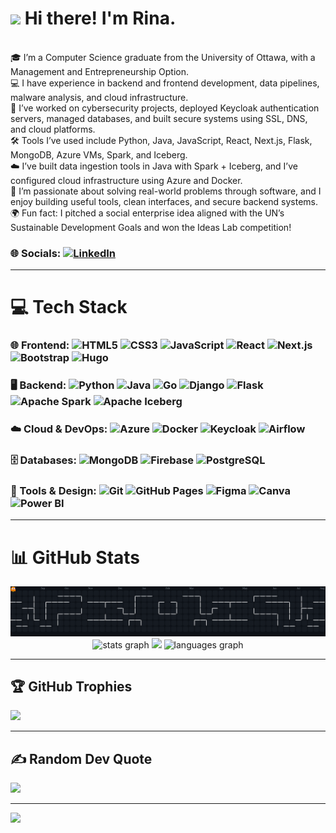 # <img height="50" src="https://media.tenor.com/itjFesV8_RUAAAAi/soulja-boy-pepe.gif"  /> Hi there! I'm Rina.

<br>
🎓 I’m a Computer Science graduate from the University of Ottawa, with a Management and Entrepreneurship Option.<br>
💻 I have experience in backend and frontend development, data pipelines, malware analysis, and cloud infrastructure.<br>
🔐 I’ve worked on cybersecurity projects, deployed Keycloak authentication servers, managed databases, and built secure systems using SSL, DNS, and cloud platforms.<br>
🛠️ Tools I’ve used include Python, Java, JavaScript, React, Next.js, Flask, MongoDB, Azure VMs, Spark, and Iceberg.<br>
☁️ I’ve built data ingestion tools in Java with Spark + Iceberg, and I’ve configured cloud infrastructure using Azure and Docker.<br>
🎯 I’m passionate about solving real-world problems through software, and I enjoy building useful tools, clean interfaces, and secure backend systems.<br>
🌍 Fun fact: I pitched a social enterprise idea aligned with the UN’s Sustainable Development Goals and won the Ideas Lab competition!

### 🌐 Socials: [![LinkedIn](https://img.shields.io/badge/LinkedIn-%230077B5.svg?logo=linkedin&logoColor=white)](https://www.linkedin.com/in/rina-osman/) 

---

# 💻 Tech Stack

### 🌐 Frontend: ![HTML5](https://img.shields.io/badge/html5-%23E34F26.svg?style=for-the-badge&logo=html5&logoColor=white) ![CSS3](https://img.shields.io/badge/css3-%231572B6.svg?style=for-the-badge&logo=css3&logoColor=white) ![JavaScript](https://img.shields.io/badge/javascript-%23323330.svg?style=for-the-badge&logo=javascript&logoColor=%23F7DF1E) ![React](https://img.shields.io/badge/react-%2320232a.svg?style=for-the-badge&logo=react&logoColor=%2361DAFB) ![Next.js](https://img.shields.io/badge/next.js-000000?style=for-the-badge&logo=next.js&logoColor=white) ![Bootstrap](https://img.shields.io/badge/bootstrap-%238511FA.svg?style=for-the-badge&logo=bootstrap&logoColor=white) ![Hugo](https://img.shields.io/badge/Hugo-black.svg?style=for-the-badge&logo=Hugo)

### 🖥️ Backend: ![Python](https://img.shields.io/badge/python-3670A0?style=for-the-badge&logo=python&logoColor=ffdd54) ![Java](https://img.shields.io/badge/java-%23ED8B00.svg?style=for-the-badge&logo=openjdk&logoColor=white) ![Go](https://img.shields.io/badge/go-%2300ADD8.svg?style=for-the-badge&logo=go&logoColor=white) ![Django](https://img.shields.io/badge/django-%23092E20.svg?style=for-the-badge&logo=django&logoColor=white) ![Flask](https://img.shields.io/badge/flask-000000?style=for-the-badge&logo=flask&logoColor=white) ![Apache Spark](https://img.shields.io/badge/spark-E25A1C?style=for-the-badge&logo=apachespark&logoColor=white) ![Apache Iceberg](https://img.shields.io/badge/iceberg-4285F4?style=for-the-badge&logo=apacherocketmq&logoColor=white)

### ☁️ Cloud & DevOps: ![Azure](https://img.shields.io/badge/azure-0089D6.svg?style=for-the-badge&logo=microsoftazure&logoColor=white) ![Docker](https://img.shields.io/badge/docker-%230db7ed.svg?style=for-the-badge&logo=docker&logoColor=white) ![Keycloak](https://img.shields.io/badge/keycloak-%23327ab7.svg?style=for-the-badge&logo=keycloak&logoColor=white) ![Airflow](https://img.shields.io/badge/airflow-%23232F3E.svg?style=for-the-badge&logo=apacheairflow&logoColor=white)

### 🗄️ Databases: ![MongoDB](https://img.shields.io/badge/MongoDB-%234ea94b.svg?style=for-the-badge&logo=mongodb&logoColor=white) ![Firebase](https://img.shields.io/badge/firebase-%23039BE5.svg?style=for-the-badge&logo=firebase) ![PostgreSQL](https://img.shields.io/badge/postgresql-%23336791.svg?style=for-the-badge&logo=postgresql&logoColor=white)

### 🧰 Tools & Design: ![Git](https://img.shields.io/badge/git-%23F05033.svg?style=for-the-badge&logo=git&logoColor=white) ![GitHub Pages](https://img.shields.io/badge/github%20pages-121013?style=for-the-badge&logo=github&logoColor=white) ![Figma](https://img.shields.io/badge/figma-%23F24E1E.svg?style=for-the-badge&logo=figma&logoColor=white) ![Canva](https://img.shields.io/badge/Canva-%2300C4CC.svg?style=for-the-badge&logo=Canva&logoColor=white) ![Power BI](https://img.shields.io/badge/power_bi-F2C811?style=for-the-badge&logo=powerbi&logoColor=black)

---

# 📊 GitHub Stats

<div align="center">
  <picture>
    <img alt="pacman contribution graph" src="https://raw.githubusercontent.com/rinaxosman/rinaxosman/main/pacman-contributions.svg">
  </picture>
  <img src="https://github-readme-stats.vercel.app/api?username=rinaxosman&hide_title=false&hide_rank=false&show_icons=true&include_all_commits=true&count_private=true&disable_animations=false&theme=dracula&locale=en&hide_border=true" height="200" alt="stats graph"  />
  <img src="https://github-readme-streak-stats.herokuapp.com/?user=rinaxosman&theme=dracula&hide_border=true"/>
  <img src="https://github-readme-stats.vercel.app/api/top-langs?username=rinaxosman&locale=en&hide_title=false&layout=compact&langs_count=5&theme=dracula&hide_border=true" height="200" alt="languages graph"  />
</div>

---

## 🏆 GitHub Trophies

![](https://github-profile-trophy.vercel.app/?username=rinaxosman&theme=dracula&no-frame=true&no-bg=false&margin-w=4)


---

## ✍️ Random Dev Quote
![](https://quotes-github-readme.vercel.app/api?type=horizontal&theme=dracula)

---

[![](https://visitcount.itsvg.in/api?id=rinaxosman&icon=1&color=9)](https://visitcount.itsvg.in)
